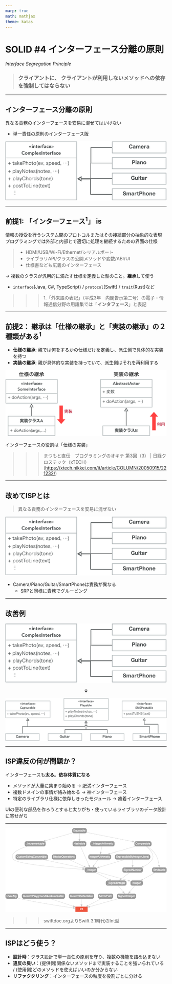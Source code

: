 ```yaml
---
marp: true
math: mathjax
theme: katas
---
```

<!-- 
size: 16:9
paginate: true
-->
<!-- header: 勉強会# ― エンジニアとしての解像度を高めるための勉強会-->

<!-- インターフェース分離の原則によって何が理解できるようになると思いますか？（質問）
そうです。人間のエゴ、あるいは悲しい性(サガ)ですね。 -->

# SOLID #4 インターフェース分離の原則
_Interface Segregation Principle_

> ### クライアントに、 クライアントが利用しないメソッドへの依存を強制してはならない
 
<!-- あるインターフェースを用意するときに、仮想メソッドに複数の役割を詰め込まない。 -->

---

## インターフェース分離の原則

異なる責務のインターフェースを安易に混ぜてはいけない

* 単一責任の原則のインターフェース版

![center h:200px](assets/04-isp-complex_interface.png)

---

## 前提1: 「インターフェース$^1$」 is

情報の授受を行うシステム間のプロトコルまたはその接続部分の抽象的な表現
プログラミングでは外部と内部とで適切に処理を継続するための界面の仕様

> * HDMI/USB/Wi-Fi/Ethernet/シリアルポート
> * ライブラリAPI/クラスの公開メソッドや変数/ABI/UI
> * 仕様書なども広義のインターフェース

→ 複数のクラスが汎用的に満たす仕様を定義した型のこと。**継承**して使う
* `interface`(Java, C#, TypeScript) / `protocol`(Swift) / `trait`(Rust)など

>>> 1.「外来語の表記」（平成3年　内閣告示第二号）の電子・情報通信分野の用語集では「**インタフェース**」と表記

<!-- ただし慣用表現としてのインターフェース・インターフェイスも禁止されていないので、ここではインターフェースと読むことにしてます。 -->
<!-- オブジェクト指向プログラミングにおいて、複数の種類のオブジェクトを多態性によって統一的に利用するため、境界部分の汎用的な共通規格を定義したもの。
共通規格を表す型にはクラスが使われることが多いが、その中でも
**実際に実行されるロジックを持たず、メソッド名だけを定義したもの**
を特にインターフェース型と呼ぶことが多い
(C#,Swiftなど言語によってはインターフェース専用の型がある)
C言語だとヘッダファイルが近い概念。 -->

---

## 前提2： 継承は「仕様の継承」と「実装の継承」の２種類がある$^1$

* **仕様の継承**: 親では何をするかの仕様だけを定義し、派生側で具体的な実装を持つ
* **実装の継承**: 親が具体的な実装を持っていて、派生側はそれを再利用する

![h:250px center](assets/04-isp-inherit.png)

インターフェースの役割は「仕様の実装」

>>> まつもと直伝　プログラミングのオキテ 第3回（3） | 日経クロステック（xTECH） (https://xtech.nikkei.com/it/article/COLUMN/20050915/221232/)

<!-- PythonやJavaScriptなどの動的オブジェクト指向言語では、仕様の継承と実装の区別はあまり重要ではない。継承関係がなくても自由にメソッドが呼び出せるから。
ただし重要でないからと忘れて良いわけではなく、今は継承をあまり使わないと言っていることのコンテキストは「実装の継承ではなく仕様の継承をしなさい」という意味合いなので注意 -->

<!-- 仕様の継承だけでも不便は不便なので（実装を持てないから）、RubyではMix-in型が用意されたし、Swiftも途中から実装付きのインターフェースが持てるようになった -->

---

## 改めてISPとは

> 異なる責務のインターフェースを安易に混ぜない

![center h:200px](assets/04-isp-complex_interface.png)

* Camera/Piano/Guitar/SmartPhoneは責務が異なる
    * SRPと同様に責務でグルーピング

---

## 改善例

![center h:150px](assets/04-isp-complex_interface.png)

**<center>↓</center>**

![center h:220px](assets/04-isp-simplified_interfaces.png)

---

## ISP違反の何が問題か？

インターフェースも**太る**。**依存体質になる**

* メソッドが大量に集まり始める → 肥満インターフェース
* 複数ドメインの事情が絡み始める → 神インターフェース
* 特定のライブラリ仕様に依存しきったモジュール → 癒着インターフェース

UIの便利な部品を作ろうとすると太りがち・使っているライブラリのデータ設計に寄せがち

<!-- 原則に違反した場合の問題は、神インターフェース型が存在してしまうということ。 -->
<!-- 洗濯機を操作していてエラーが出た時に、その原因を調べるために何百ページもあるマニュアル(目次や索引なし)を渡されたら読みこなせる？普通の操作方法から、開発の内部資料までのっているようなものを見せられて喜ぶ人がいる？ -->

<!-- UIはボタン・スライダーなど入り口となるインターフェースが固定されているので、分離するタイミングを逃しづらい。その間に「こういうことができたらいいな/便利だな」が積み重なりインターフェースにAPIが増えていくことが多い。 -->
<!-- C/C++界隈だとエラーコードを１つの定数ファイルにまとめて書いているのも同じなので注意。errno.hという、Cの様々な標準ライブラリ関数の返す正の整数がどういうエラーを表すかを１つのファイルにまとめたものがあるが、ファイルが使用中で開けない、認証エラー、送信先IPアドレスが不正、タイムアウトなどの様々なエラーが一緒になってしまっていて、ある関数が何を返すのかがまったく分からない状態になっている -->

---

![](../02-practical/assets/04-isp-swiftint.png)

>>> swiftdoc.orgよりSwift 3.1時代のInt型

<!-- インターフェースをどれだけ分離したらいいかという１つの例。Swift3.1時代で、整数型はこのように表現されていた。様々な特性が集まって、整数であることが表現されていた -->

---

## ISPはどう使う？
 
* **設計時**：クラス設計で単一責任の原則を守り、複数の機能を詰め込まない
* **違反の臭い**：(提供側)関係ないメソッドまで実装することを強いられている / (使用側)どのメソッドを使えばいいのか分からない
* **リファクタリング**：インターフェースの粒度を役割ごとに分ける

<!-- さて、冒頭に質問をしました。ISPで何がわかるようになるか。何だったか？
人間のエゴであり性(サガ)がわかると。これはどういうことでしょうか？

よくよく考えてみてください。会社や友人関係でいい姿を見せようとしてアレもこれもと頑張っていくうちに肥大化した周囲からの自分のイメージに押しつぶされてしまう人とかいますよね。あるいはそういうのが嫌だからとはじめからグループごとに淡白なインターフェースしか見せないから「何か付き合い悪いよね、疎結合だよね」と言われてしまったり。
それぞれにいろいろ思惑があって生きているわけですが、人間それぞれはインターフェースを経由してしか付き合えないから、結局のところ実装という中身が分からないという悲しさがあるわけです。

（そんな身近な話以外にも、イギリスのかの有名な三枚舌外交、これは第一次世界大戦のときにアラブ人とユダヤ人とフランスやロシアそれぞれに矛盾した約束(つまりインターフェース)を秘密に交わし、そして戦後すべて反故にした、いまのイスラエル ガザ地域の紛争にもつながる中等の火種を作ったひどい外交政策もあります）

インターフェース分離の原則は、まさにそういう、こうありたいというエゴや悲しい人間の性(サガ)を的確に表した原則というわけです。がってん、いただけましたでしょうか？
 -->

<!-- 三枚舌外交
第一次世界大戦を有利に戦うため行い、中東の火種をつくったイギリスの秘密外交

https://solver-story.com/?p=1776

1. 第一次世界大戦でイギリスはオスマン帝国(トルコ)と敵対
    * 三国同盟{イギリス/フランス/ロシア} vs. 三国協商{ドイツ/オーストリア/イタリア+オスマン帝国}
2. イギリスはアラブ人(トルコ国内で反乱を促す)、ユダヤ人(資金援助)の協力を得ようとした
3. それぞれに秘密外交で矛盾した約束
    * アラブ人に… 旧トルコ領にアラブ人独立国家の建設を約束(1915年「フセイン＝マクマホン協定」)
    * ユダヤ人に… パレスチナにユダヤ人国家の建設を認める(1917年「バルフォア宣言」)
    * フランス・ロシアに… 旧トルコ領は我々だけで分割しよう(1916年「サイクス・ピコ協定」)
    * （アラブ/ユダヤに国を作ると言っておきながら最終的には自分たちのものにしようとしていた）
4. 大戦後、旧トルコ領の一部を英仏が委任統治
    * 両国の利害のみで中等を分割
    * そのまま各国が独立したため民族や宗教の対立が残った
* 第２次大戦後、英国からパレスチナ問題を丸投げされた国連はパレスチナ分割を決議
    * 米国の意向で、少数派のユダヤ人に約６割、アラブ人に約４割を割り当て、宗教対立の火種となる聖地エルサレムは国際管理とした
    * 決議に基づいて建国したイスラエルと、認めないアラブの間で中東戦争が発生
        * 勝利したイスラエルはエルサレム西側を領有し、後に東側も実効支配
        * 土地を追われた多くのパレスチナ人は難民となり、紛争は今もなお続いている -->
